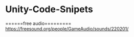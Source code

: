 # Unity-Code-Snipets

======free audio=========
https://freesound.org/people/GameAudio/sounds/220201/
